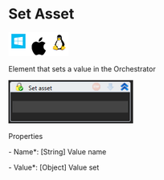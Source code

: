 # Set Asset

![](<../../../../.gitbook/assets/image (100).png>)

Element that sets a value in the Orchestrator

![](<../../../../.gitbook/assets/1 (63).png>)

Properties

&#x20;\- Name\*: \[String] Value name

&#x20;\- Value\*: \[Object] Value set
